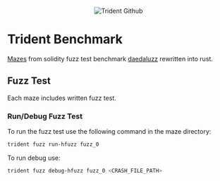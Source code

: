 <p align="center">
    <picture>
      <source media="(prefers-color-scheme: dark)" srcset="https://abchprod.wpengine.com/wp-content/uploads/2024/05/Trident-Github.png?raw=true">
      <img alt="Trident Github" src="https://abchprod.wpengine.com/wp-content/uploads/2024/05/Trident-Github.png?raw=true" width="auto">
    </picture>
  </a>
</p>

# Trident Benchmark
[Mazes](https://github.com/Consensys/daedaluzz/blob/master/generated-mazes/) from solidity fuzz test benchmark [daedaluzz](https://github.com/Consensys/daedaluzz) rewritten into rust.

## Fuzz Test
Each maze includes written fuzz test.


### Run/Debug Fuzz Test
To run the fuzz test use the following command in the maze directory:
```bash
trident fuzz run-hfuzz fuzz_0
```

To run debug use:
```bash
trident fuzz debug-hfuzz fuzz_0 <CRASH_FILE_PATH>
```

